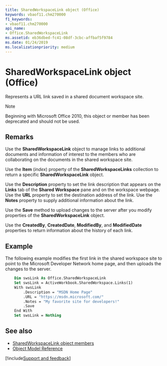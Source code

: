 ```yaml
---
title: SharedWorkspaceLink object (Office)
keywords: vbaof11.chm270000
f1_keywords:
- vbaof11.chm270000
api_name:
- Office.SharedWorkspaceLink
ms.assetid: eb36dbed-fc41-08df-3cbc-affbaf5f9784
ms.date: 01/24/2019
ms.localizationpriority: medium
---
```



# SharedWorkspaceLink object (Office)

Represents a URL link saved in a shared document workspace site.

> [!NOTE] 
> Beginning with Microsoft Office 2010, this object or member has been deprecated and should not be used.


## Remarks

Use the **SharedWorkspaceLink** object to manage links to additional documents and information of interest to the members who are collaborating on the documents in the shared workspace site.

Use the **Item** (_index_) property of the **SharedWorkspaceLinks** collection to return a specific **SharedWorkspaceLink** object.

Use the **Description** property to set the link description that appears on the **Links** tab of the **Shared Workspace** pane and on the workspace webpage. Use the **URL** property to set the destination address of the link. Use the **Notes** property to supply additional information about the link.

Use the **Save** method to upload changes to the server after you modify properties of the **SharedWorkspaceLink** object.

Use the **CreatedBy**, **CreatedDate**, **ModifiedBy**, and **ModifiedDate** properties to return information about the history of each link.


## Example

The following example modifies the first link in the shared workspace site to point to the Microsoft Developer Network home page, and then uploads the changes to the server.


```vb
    Dim swsLink As Office.SharedWorkspaceLink 
    Set swsLink = ActiveWorkbook.SharedWorkspace.Links(1) 
    With swsLink 
        .Description = "MSDN Home Page" 
        .URL = "https://msdn.microsoft.com/" 
        .Notes = "My favorite site for developers!" 
        .Save 
    End With 
    Set swsLink = Nothing 

```

## See also

- [SharedWorkspaceLink object members](overview/Library-Reference/sharedworkspacelink-members-office.md)
- [Object Model Reference](overview/Library-Reference/reference-object-library-reference-for-office.md)



[!include[Support and feedback](~/includes/feedback-boilerplate.md)]
